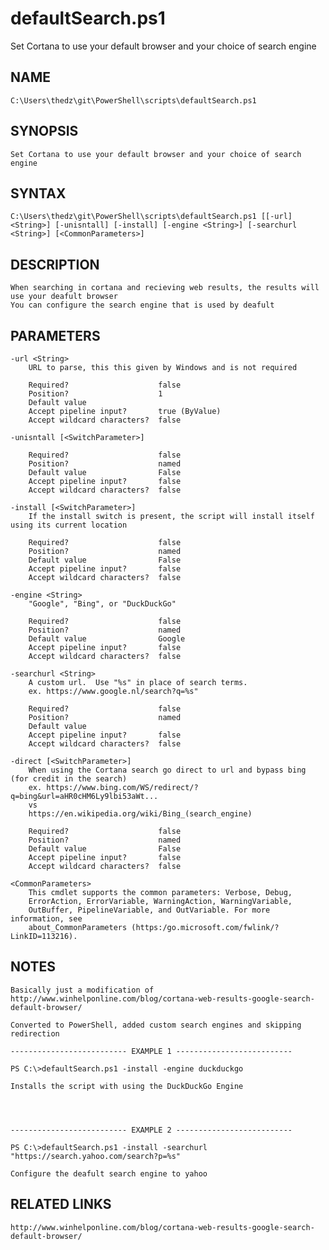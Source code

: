 # defaultSearch.ps1

Set Cortana to use your default browser and your choice of search engine

## NAME
    C:\Users\thedz\git\PowerShell\scripts\defaultSearch.ps1

## SYNOPSIS
    Set Cortana to use your default browser and your choice of search engine

## SYNTAX
    C:\Users\thedz\git\PowerShell\scripts\defaultSearch.ps1 [[-url] <String>] [-unisntall] [-install] [-engine <String>] [-searchurl <String>] [<CommonParameters>]


## DESCRIPTION
    When searching in cortana and recieving web results, the results will use your deafult browser
    You can configure the search engine that is used by deafult


## PARAMETERS
    -url <String>
        URL to parse, this this given by Windows and is not required

        Required?                    false
        Position?                    1
        Default value
        Accept pipeline input?       true (ByValue)
        Accept wildcard characters?  false

    -unisntall [<SwitchParameter>]

        Required?                    false
        Position?                    named
        Default value                False
        Accept pipeline input?       false
        Accept wildcard characters?  false

    -install [<SwitchParameter>]
        If the install switch is present, the script will install itself using its current location

        Required?                    false
        Position?                    named
        Default value                False
        Accept pipeline input?       false
        Accept wildcard characters?  false

    -engine <String>
        "Google", "Bing", or "DuckDuckGo"

        Required?                    false
        Position?                    named
        Default value                Google
        Accept pipeline input?       false
        Accept wildcard characters?  false

    -searchurl <String>
        A custom url.  Use "%s" in place of search terms.
        ex. https://www.google.nl/search?q=%s"

        Required?                    false
        Position?                    named
        Default value
        Accept pipeline input?       false
        Accept wildcard characters?  false

    -direct [<SwitchParameter>]
        When using the Cortana search go direct to url and bypass bing (for credit in the search)
        ex. https://www.bing.com/WS/redirect/?q=bing&url=aHR0cHM6Ly9lbi53aWt...
        vs
        https://en.wikipedia.org/wiki/Bing_(search_engine)

        Required?                    false
        Position?                    named
        Default value                False
        Accept pipeline input?       false
        Accept wildcard characters?  false

    <CommonParameters>
        This cmdlet supports the common parameters: Verbose, Debug,
        ErrorAction, ErrorVariable, WarningAction, WarningVariable,
        OutBuffer, PipelineVariable, and OutVariable. For more information, see
        about_CommonParameters (https:/go.microsoft.com/fwlink/?LinkID=113216).

## NOTES
    Basically just a modification of
    http://www.winhelponline.com/blog/cortana-web-results-google-search-default-browser/

    Converted to PowerShell, added custom search engines and skipping redirection

    -------------------------- EXAMPLE 1 --------------------------

    PS C:\>defaultSearch.ps1 -install -engine duckduckgo

    Installs the script with using the DuckDuckGo Engine




    -------------------------- EXAMPLE 2 --------------------------

    PS C:\>defaultSearch.ps1 -install -searchurl "https://search.yahoo.com/search?p=%s"

    Configure the deafult search engine to yahoo





## RELATED LINKS
    http://www.winhelponline.com/blog/cortana-web-results-google-search-default-browser/